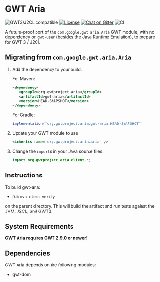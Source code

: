 # GWT Aria

![GWT3/J2CL compatible](https://img.shields.io/badge/GWT3/J2CL-compatible-brightgreen.svg)  [![License](https://img.shields.io/:license-apache-blue.svg)](http://www.apache.org/licenses/LICENSE-2.0.html) [![Chat on Gitter](https://badges.gitter.im/hal/elemento.svg)](https://gitter.im/gwtproject/gwt-modules) ![CI](https://github.com/gwtproject/gwt-aria/workflows/CI/badge.svg)

A future-proof port of the `com.google.gwt.aria.Aria` GWT module, with no dependency on `gwt-user` (besides the Java Runtime Emulation), to prepare for GWT 3 / J2Cl.

##  Migrating from `com.google.gwt.aria.Aria`

1. Add the dependency to your build.

   For Maven:

   ```xml
   <dependency>
      <groupId>org.gwtproject.aria</groupId>
      <artifactId>gwt-aria</artifactId>
      <version>HEAD-SNAPSHOT</version>
   </dependency>
   ```

   For Gradle:

   ```gradle
   implementation("org.gwtproject.aria:gwt-aria:HEAD-SNAPSHOT")
   ```

2. Update your GWT module to use

   ```xml
   <inherits name="org.gwtproject.aria.Aria" />
   ```

3. Change the `import`s in your Java source files:

   ```java
   import org.gwtproject.aria.client.*;
   ```

## Instructions

To build gwt-aria:

* run `mvn clean verify`

on the parent directory. This will build the artifact and run tests against the JVM, J2CL, and GWT2.

## System Requirements

**GWT Aria requires GWT 2.9.0 or newer!**


## Dependencies

GWT Aria depends on the following modules:
* gwt-dom

